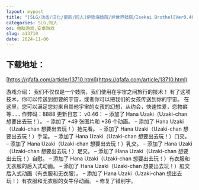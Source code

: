 ```yaml
---
layout: mypost
title: "[SLG/动态/汉化/更新/同人]伊势海妓院/异世界妓院/Isekai Brothel[Ver0.46][PC+安卓/3.70G]"
categories: SLG,同人
os: 电脑游戏,安卓游戏
slug: a13710
date: 2024-11-06
---
```


## 下载地址：

[https://qfafa.com/article/13710.html](https://qfafa.com/article/13710.html)

游戏介绍：
我们不仅仅是一个妓院，我们使用在宇宙之间旅行的技术！
有了这项技术，你可以传送到想要的宇宙，或者你可以把我们的女孩传送到你的宇宙。
在这里，您可以满足您对来自其他宇宙的女孩的幻想，从约会，快速性爱，恋物癖等……
作弊码：8888
更新日志：
v0.46：
– 添加了 Hana Uzaki（Uzaki-chan 想要出去玩！）。
– 添加了 +49 张图片和 +36 个动画。
– 添加了 Hana Uzaki（Uzaki-chan 想要出去玩！）抢先看。
– 添加了 Hana Uzaki（Uzaki-chan 想要出去玩！）手淫。
– 添加了 Hana Uzaki（Uzaki-chan 想要出去玩！）口交。
– 添加了 Hana Uzaki（Uzaki-chan 想要出去玩！）乳交。
– 添加了 Hana Uzaki（Uzaki-chan 想要出去玩！）足交。
– 添加了 Hana Uzaki（Uzaki-chan 想要出去玩！）自慰。
– 添加了 Hana Uzaki（Uzaki-chan 想要出去玩！）有衣服和无衣服的后入式动画。
– 添加了 Hana Uzaki（Uzaki-chan 想要出去玩！）肛交后入式动画（有衣服和无衣服）。
– 添加了 Hana Uzaki（Uzaki-chan 想出去玩！）有衣服和无衣服的女牛仔动画。
– 修复了错别字。